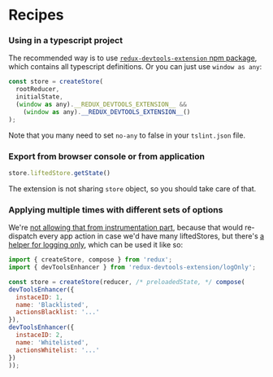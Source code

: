 # Recipes

### Using in a typescript project

The recommended way is to use [`redux-devtools-extension` npm package](/README.md#13-use-redux-devtools-extension-package-from-npm), which contains all typescript definitions. Or you can just use `window as any`:

```js
const store = createStore(
  rootReducer,
  initialState,
  (window as any).__REDUX_DEVTOOLS_EXTENSION__ &&
    (window as any).__REDUX_DEVTOOLS_EXTENSION__()
);
```
Note that you many need to set `no-any` to false in your `tslint.json` file.

### Export from browser console or from application

```js
store.liftedStore.getState()
```

The extension is not sharing `store` object, so you should take care of that.

### Applying multiple times with different sets of options

We're [not allowing that from instrumentation part](https://github.com/zalmoxisus/redux-devtools-instrument/blob/master/src/instrument.js#L676), because that would re-dispatch every app action in case we'd have many liftedStores, but there's [a helper for logging only](https://github.com/zalmoxisus/redux-devtools-extension/blob/master/npm-package/logOnly.js), which can be used it like so:

```js
import { createStore, compose } from 'redux';
import { devToolsEnhancer } from 'redux-devtools-extension/logOnly';

const store = createStore(reducer, /* preloadedState, */ compose(
devToolsEnhancer({
  instaceID: 1,
  name: 'Blacklisted',
  actionsBlacklist: '...'
}),
devToolsEnhancer({
  instaceID: 2,
  name: 'Whitelisted',
  actionsWhitelist: '...'
})
));
```
